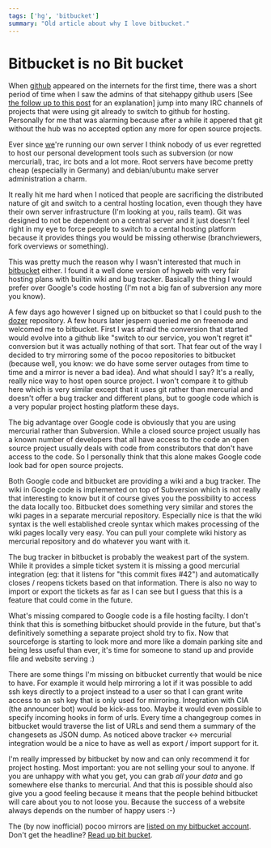 ```yaml
---
tags: ['hg', 'bitbucket']
summary: "Old article about why I love bitbucket."
---
```


# Bitbucket is no Bit bucket

When [github](http://github.com/) appeared on the internets for the
first time, there was a short period of time when I saw the admins of
that sitehappy github users [See [the follow up to this post](/2008/9/20/apologies-to-github/)
for an explanation] jump into many IRC channels of projects that were
using git already to switch to github for hosting. Personally for me
that was alarming because after a while it appered that git without the
hub was no accepted option any more for open source projects.

Ever since [we](http://pocoo.org/)'re running our own server I think
nobody of us ever regretted to host our personal development tools such
as subversion (or now mercurial), trac, irc bots and a lot more. Root
servers have become pretty cheap (especially in Germany) and
debian/ubuntu make server administration a charm.

It really hit me hard when I noticed that people are sacrificing the
distributed nature of git and switch to a central hosting location, even
though they have their own server infrastructure (I'm looking at you,
rails team). Git was designed to not be dependent on a central server
and it just doesn't feel right in my eye to force people to switch to a
cental hosting platform because it provides things you would be missing
otherwise (branchviewers, fork overviews or something).

This was pretty much the reason why I wasn't interested that much in
[bitbucket](http://bitbucket.org/) either. I found it a well done
version of hgweb with very fair hosting plans with builtin wiki and bug
tracker. Basically the thing I would prefer over Google's code hosting
(I'm not a big fan of subversion any more you know).

A few days ago however I signed up on bitbucket so that I could push to
the [dozer](http://www.bitbucket.org/bbangert/dozer/) repository. A
few hours later jespern queried me on freenode and welcomed me to
bitbucket. First I was afraid the conversion that started would evolve
into a github like "switch to our service, you won't regret it"
conversion but it was actually nothing of that sort. That fear out of
the way I decided to try mirroring some of the pocoo repositories to
bitbucket (because well, you know: we do have some server outages from
time to time and a mirror is never a bad idea). And what should I say?
It's a really, really nice way to host open source project. I won't
compare it to github here which is very similar except that it uses git
rather than mercurial and doesn't offer a bug tracker and different
plans, but to google code which is a very popular project hosting
platform these days.

The big advantage over Google code is obviously that you are using
mercurial rather than Subversion. While a closed source project usually
has a known number of developers that all have access to the code an
open source project usually deals with code from constributors that
don't have access to the code. So I personally think that this alone
makes Google code look bad for open source projects.

Both Google code and bitbucket are providing a wiki and a bug tracker.
The wiki in Google code is implemented on top of Subversion which is not
really that interesting to know but it of course gives you the
possibility to access the data locally too. Bitbucket does something
very similar and stores the wiki pages in a separate mercurial
repository. Especially nice is that the wiki syntax is the well
established creole syntax which makes processing of the wiki pages
locally very easy. You can pull your complete wiki history as mercurial
repository and do whatever you want with it.

The bug tracker in bitbucket is probably the weakest part of the system.
While it provides a simple ticket system it is missing a good mercurial
integration (eg: that it listens for "this commit fixes #42") and
automatically closes / reopens tickets based on that information. There
is also no way to import or export the tickets as far as I can see but I
guess that this is a feature that could come in the future.

What's missing compared to Google code is a file hosting facilty. I
don't think that this is something bitbucket should provide in the
future, but that's definitively something a separate project shold try
to fix. Now that sourceforge is starting to look more and more like a
domain parking site and being less useful than ever, it's time for
someone to stand up and provide file and website serving :)

There are some things I'm missing on bitbucket currently that would be
nice to have. For example it would help mirroring a lot if it was
possible to add ssh keys directly to a project instead to a user so that
I can grant write access to an ssh key that is only used for mirroring.
Integration with CIA (the announcer bot) would be kick-ass too. Maybe it
would even possible to specify incoming hooks in form of urls. Every
time a changegroup comes in bitbucket would traverse the list of URLs
and send them a summary of the changesets as JSON dump. As noticed above
tracker <-> mercurial integration would be a nice to have as well as
export / import support for it.

I'm really impressed by bitbucket by now and can only recommend it for
project hosting. Most important: you are not selling your soul to
anyone. If you are unhappy with what you get, you can grab *all your
data* and go somewhere else thanks to mercurial. And that this is
possible should also give you a good feeling because it means that the
people behind bitbucket will care about you to not loose you. Because
the success of a website always depends on the number of happy users :-)

The (by now inofficial) pocoo mirrors are [listed on my bitbucket
account](http://www.bitbucket.org/mitsuhiko/). Don't get the headline?
[Read up bit bucket](http://en.wikipedia.org/wiki/Bit_bucket).

